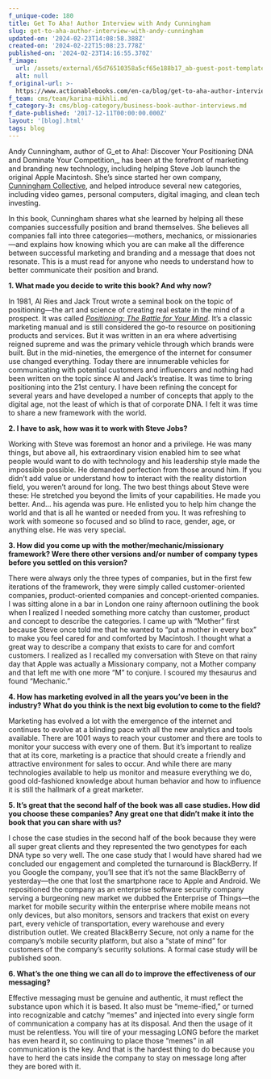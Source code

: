 ```yaml
---
f_unique-code: 180
title: Get To Aha! Author Interview with Andy Cunningham
slug: get-to-aha-author-interview-with-andy-cunningham
updated-on: '2024-02-23T14:08:58.388Z'
created-on: '2024-02-22T15:08:23.778Z'
published-on: '2024-02-23T14:16:55.370Z'
f_image:
  url: /assets/external/65d76510358a5cf65e188b17_ab-guest-post-template.jpeg
  alt: null
f_original-url: >-
  https://www.actionablebooks.com/en-ca/blog/get-to-aha-author-interview-with-andy-cunningham/
f_team: cms/team/karina-mikhli.md
f_category-3: cms/blog-category/business-book-author-interviews.md
f_date-published: '2017-12-11T00:00:00.000Z'
layout: '[blog].html'
tags: blog
---
```


Andy Cunningham, author of G_et to Aha!: Discover Your Positioning DNA and Dominate Your Competition,_ has been at the forefront of marketing and branding new technology, including helping Steve Job launch the original Apple Macintosh. She’s since started her own company, [Cunningham Collective](http://cunninghamcollective.com/), and helped introduce several new categories, including video games, personal computers, digital imaging, and clean tech investing.

In this book, Cunningham shares what she learned by helping all these companies successfully position and brand themselves. She believes all companies fall into three categories—mothers, mechanics, or missionaries—and explains how knowing which you are can make all the difference between successful marketing and branding and a message that does not resonate. This is a must read for anyone who needs to understand how to better communicate their position and brand.

**1\. What made you decide to write this book? And why now?**

In 1981, Al Ries and Jack Trout wrote a seminal book on the topic of positioning—the art and science of creating real estate in the mind of a prospect. It was called [_Positioning: The Battle for Your Mind_](https://www.actionablebooks.com/en-ca/summaries/positioning/). It’s a classic marketing manual and is still considered the go-to resource on positioning products and services. But it was written in an era where advertising reigned supreme and was the primary vehicle through which brands were built. But in the mid-nineties, the emergence of the internet for consumer use changed everything. Today there are innumerable vehicles for communicating with potential customers and influencers and nothing had been written on the topic since Al and Jack’s treatise. It was time to bring positioning into the 21st century. I have been refining the concept for several years and have developed a number of concepts that apply to the digital age, not the least of which is that of corporate DNA. I felt it was time to share a new framework with the world.

**2\. I have to ask, how was it to work with Steve Jobs?**

Working with Steve was foremost an honor and a privilege. He was many things, but above all, his extraordinary vision enabled him to see what people would want to do with technology and his leadership style made the impossible possible. He demanded perfection from those around him. If you didn’t add value or understand how to interact with the reality distortion field, you weren’t around for long. The two best things about Steve were these: He stretched you beyond the limits of your capabilities. He made you better. And… his agenda was pure. He enlisted you to help him change the world and that is all he wanted or needed from you. It was refreshing to work with someone so focused and so blind to race, gender, age, or anything else. He was very special.

**3\. How did you come up with the mother/mechanic/missionary framework? Were there other versions and/or number of company types before you settled on this version?**

There were always only the three types of companies, but in the first few iterations of the framework, they were simply called customer-oriented companies, product-oriented companies and concept-oriented companies. I was sitting alone in a bar in London one rainy afternoon outlining the book when I realized I needed something more catchy than customer, product and concept to describe the categories. I came up with “Mother” first because Steve once told me that he wanted to “put a mother in every box” to make you feel cared for and comforted by Macintosh. I thought what a great way to describe a company that exists to care for and comfort customers. I realized as I recalled my conversation with Steve on that rainy day that Apple was actually a Missionary company, not a Mother company and that left me with one more “M” to conjure. I scoured my thesaurus and found “Mechanic.”

**4\. How has marketing evolved in all the years you’ve been in the industry? What do you think is the next big evolution to come to the field?**

Marketing has evolved a lot with the emergence of the internet and continues to evolve at a blinding pace with all the new analytics and tools available. There are 1001 ways to reach your customer and there are tools to monitor your success with every one of them. But it’s important to realize that at its core, marketing is a practice that should create a friendly and attractive environment for sales to occur. And while there are many technologies available to help us monitor and measure everything we do, good old-fashioned knowledge about human behavior and how to influence it is still the hallmark of a great marketer.

**5\. It’s great that the second half of the book was all case studies. How did you choose these companies? Any great one that didn’t make it into the book that you can share with us?**

I chose the case studies in the second half of the book because they were all super great clients and they represented the two genotypes for each DNA type so very well. The one case study that I would have shared had we concluded our engagement and completed the turnaround is BlackBerry. If you Google the company, you’ll see that it’s not the same BlackBerry of yesterday—the one that lost the smartphone race to Apple and Android. We repositioned the company as an enterprise software security company serving a burgeoning new market we dubbed the Enterprise of Things—the market for mobile security within the enterprise where mobile means not only devices, but also monitors, sensors and trackers that exist on every part, every vehicle of transportation, every warehouse and every distribution outlet. We created BlackBerry Secure, not only a name for the company’s mobile security platform, but also a “state of mind” for customers of the company’s security solutions. A formal case study will be published soon.

**6\. What’s the one thing we can all do to improve the effectiveness of our messaging?**

Effective messaging must be genuine and authentic, it must reflect the substance upon which it is based. It also must be “meme-ified,” or turned into recognizable and catchy “memes” and injected into every single form of communication a company has at its disposal. And then the usage of it must be relentless. You will tire of your messaging LONG before the market has even heard it, so continuing to place those “memes” in all communication is the key. And that is the hardest thing to do because you have to herd the cats inside the company to stay on message long after they are bored with it.
